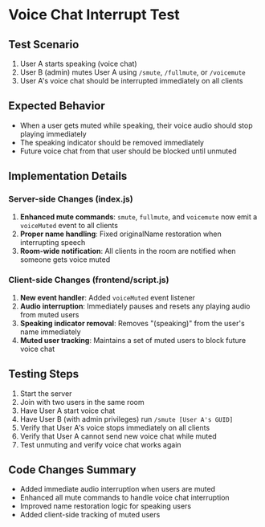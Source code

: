 # Voice Chat Interrupt Test

## Test Scenario
1. User A starts speaking (voice chat)
2. User B (admin) mutes User A using `/smute`, `/fullmute`, or `/voicemute`
3. User A's voice chat should be interrupted immediately on all clients

## Expected Behavior
- When a user gets muted while speaking, their voice audio should stop playing immediately
- The speaking indicator should be removed immediately
- Future voice chat from that user should be blocked until unmuted

## Implementation Details

### Server-side Changes (index.js)
1. **Enhanced mute commands**: `smute`, `fullmute`, and `voicemute` now emit a `voiceMuted` event to all clients
2. **Proper name handling**: Fixed originalName restoration when interrupting speech
3. **Room-wide notification**: All clients in the room are notified when someone gets voice muted

### Client-side Changes (frontend/script.js)
1. **New event handler**: Added `voiceMuted` event listener
2. **Audio interruption**: Immediately pauses and resets any playing audio from muted users
3. **Speaking indicator removal**: Removes "(speaking)" from the user's name immediately
4. **Muted user tracking**: Maintains a set of muted users to block future voice chat

## Testing Steps
1. Start the server
2. Join with two users in the same room
3. Have User A start voice chat
4. Have User B (with admin privileges) run `/smute [User A's GUID]`
5. Verify that User A's voice stops immediately on all clients
6. Verify that User A cannot send new voice chat while muted
7. Test unmuting and verify voice chat works again

## Code Changes Summary
- Added immediate audio interruption when users are muted
- Enhanced all mute commands to handle voice chat interruption
- Improved name restoration logic for speaking users
- Added client-side tracking of muted users